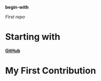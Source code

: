 __begin-with__

_First repo_

# Starting with

[__GitHub__](www.github.com)
##
# My First Contribution
